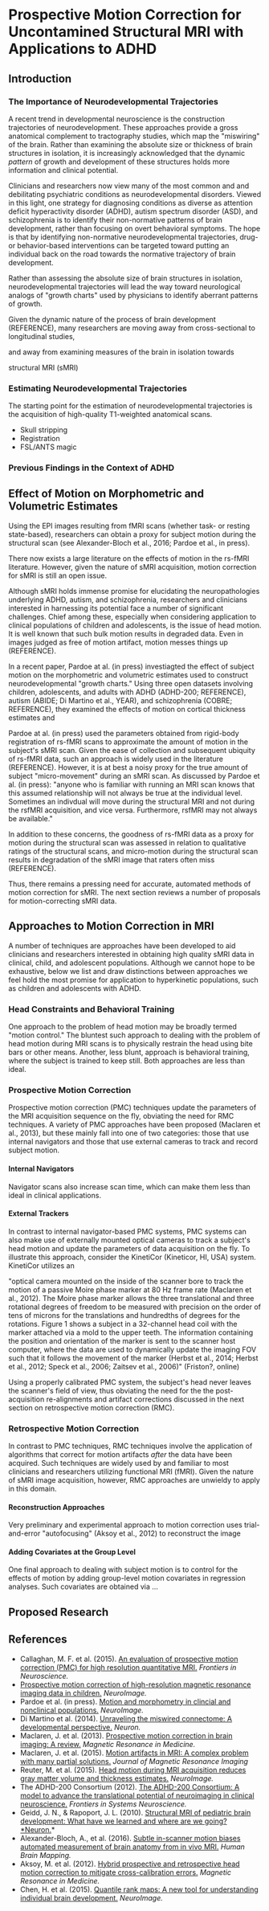 # Prospective Motion Correction for Uncontamined Structural MRI with Applications to ADHD

## Introduction

### The Importance of Neurodevelopmental Trajectories

A recent trend in developmental neuroscience is the construction trajectories of neurodevelopment. These approaches provide a gross anatomical complement to tractography studies, which map the "miswiring" of the brain. Rather than examining the absolute size or thickness of brain structures in isolation, it is increasingly acknowledged that the dynamic *pattern* of growth and development of these structures holds more information and clinical potential.

Clinicians and researchers now view many of the most common and and debilitating psychiatric conditions as neurodevelopmental disorders. Viewed in this light, one strategy for diagnosing conditions as diverse as attention deficit hyperactivity disorder (ADHD), autism spectrum disorder (ASD), and schizophrenia is to identify their non-normative patterns of brain development, rather than focusing on overt behavioral symptoms. The hope is that by identifying non-normative neurodevelopmental trajectories, drug- or behavior-based interventions can be targeted toward putting an individual back on the road towards the normative trajectory of brain development. 

Rather than assessing the absolute size of brain structures in isolation, neurodevelopmental trajectories will lead the way toward neurological analogs of "growth charts" used by physicians to identify aberrant patterns of growth.

Given the dynamic nature of the process of brain development (REFERENCE), many researchers are moving away from cross-sectional to longitudinal studies, 

and away from examining measures of the brain in isolation towards

structural MRI (sMRI)

### Estimating Neurodevelopmental Trajectories

The starting point for the estimation of neurodevelopmental trajectories is the acquisition of high-quality T1-weighted anatomical scans.

* Skull stripping
* Registration
* FSL/ANTS magic


### Previous Findings in the Context of ADHD


## Effect of Motion on Morphometric and Volumetric Estimates

Using the EPI images resulting from fMRI scans (whether task- or resting state-based), researchers can obtain a proxy for subject motion during the structural scan (see Alexander-Bloch et al., 2016; Pardoe et al., in press). 

There now exists a large literature on the effects of motion in the rs-fMRI literature. However, given the nature of sMRI acquisition, motion correction for sMRI is still an open issue.
 
Although sMRI holds immense promise for elucidating the neuropathologies underlying ADHD, autism, and schizophrenia, researchers and clinicians interested in harnessing its potential face a number of significant challenges. Chief among these, especially when considering application to clinical populations of children and adolescents, is the issue of head motion. It is well known that such bulk motion results in degraded data. Even in images judged as free of motion artifact, motion messes things up (REFERENCE).

In a recent paper, Pardoe at al. (in press) investiagted the effect of subject motion on the morphometric and volumetric estimates used to construct neurodevelopmental "growth charts." Using three open datasets involving children, adolescents, and adults with ADHD (ADHD-200; REFERENCE), autism (ABIDE; Di Martino et al., YEAR), and schizophrenia (COBRE; REFERENCE), they examined the effects of motion on cortical thickness estimates and

Pardoe at al. (in press) used the parameters obtained from rigid-body registration of rs-fMRI scans to approximate the amount of motion in the subject's sMRI scan. Given the ease of collection and subsequent ubiquity of rs-fMRI data, such an approach is widely used in the literature (REFERENCE). However, it is at best a noisy proxy for the true amount of subject "micro-movement" during an sMRI scan. As discussed by Pardoe et al. (in press): "anyone who is familiar with running an MRI scan knows that this assumed relationship will not always be true at the individual level. Sometimes an indivdual will move during the structural MRI and not during the rsfMRI acquisition, and vice versa. Furthermore, rsfMRI may not always be available." 

In addition to these concerns, the goodness of rs-fMRI data as a proxy for motion during the structural scan was assessed in relation to qualitative ratings of the structural scans, and micro-motion during the structural scan results in degradation of the sMRI image that raters often miss (REFERENCE). 

Thus, there remains a pressing need for accurate, automated methods of motion correction for sMRI. The next section reviews a number of proposals for motion-correcting sMRI data. 


## Approaches to Motion Correction in MRI

A number of techniques are approaches have been developed to aid clinicians and researchers interested in obtaining high quality sMRI data in clinical, child, and adolescent populations. Although we cannot hope to be exhaustive, below we list and draw distinctions between approaches we feel hold the most promise for application to hyperkinetic populations, such as children and adolescents with ADHD.

### Head Constraints and Behavioral Training

One approach to the problem of head motion may be broadly termed "motion control." The bluntest such approach to dealing with the problem of head motion during MRI scans is to physically restrain the head using bite bars or other means. Another, less blunt, approach is behavioral training, where the subject is trained to keep still. Both approaches are less than ideal. 

### Prospective Motion Correction

Prospective motion correction (PMC) techniques update the parameters of the MRI acquisition sequence on the fly, obviating the need for RMC techniques. A variety of PMC approaches have been proposed (Maclaren et al., 2013), but these mainly fall into one of two categories: those that use internal navigators and those that use external cameras to track and record subject motion. 

#### Internal Navigators

Navigator scans also increase scan time, which can make them less than ideal in clinical applications.


#### External Trackers

In contrast to internal navigator-based PMC systems, PMC systems can also make use of externally mounted optical cameras to track a subject's head motion and update the parameters of data acquisition on the fly. To illustrate this approach, consider the KinetiCor (Kineticor, HI, USA) system. KinetiCor utilizes an 

"optical camera mounted on the inside of the scanner bore to track the motion of a passive Moire phase marker at 80 Hz frame rate (Maclaren et al., 2012). The Moire phase marker allows the three translational and three rotational degrees of freedom to be measured with precision on the order of tens of microns for the translations and hundredths of degrees for the rotations. Figure 1 shows a subject in a 32-channel head coil with the marker attached via a mold to the upper teeth. The information containing the position and orientation of the marker is sent to the scanner host computer, where the data are used to dynamically update the imaging FOV such that it follows the movement of the marker (Herbst et al., 2014; Herbst et al., 2012; Speck et al., 2006; Zaitsev et al., 2006)" (Friston?, online) 

Using a properly calibrated PMC system, the subject's head never leaves the scanner's field of view, thus obviating the need for the the post-acquisition re-alignments and artifact corrections discussed in the next section on retrospective motion correction (RMC).

### Retrospective Motion Correction

In contrast to PMC techniques, RMC techniques involve the application of algorithms that correct for motion artifacts *after* the data have been acquired. Such techniques are widely used by and familiar to most clinicians and researchers utilizing functional MRI (fMRI). Given the nature of sMRI image acquisition, however, RMC approaches are unwieldy to apply in this domain.

#### Reconstruction Approaches

Very preliminary and experimental approach to motion correction uses trial-and-error "autofocusing" (Aksoy et al., 2012) to reconstruct the image

#### Adding Covariates at the Group Level 

One final approach to dealing with subject motion is to control for the effects of motion by adding group-level motion covariates in regression analyses. Such covariates are obtained via ...


## Proposed Research


## References

* Callaghan, M. F. et al. (2015). [An evaluation of prospective motion correction (PMC) for high resolution quantitative MRI.](http://journal.frontiersin.org/article/10.3389/fnins.2015.00097/full) *Frontiers in Neuroscience.*
* [Prospective motion correction of high-resolution magnetic resonance imaging data in children.](http://lcn.salk.edu/publications/Revelant%20Publications/Brown%20-%20Prospective%20motion%20correction%202010.pdf) *NeuroImage.*
* Pardoe et al. (in press). [Motion and morphometry in clincial and nonclinical populations.](http://www.sciencedirect.com/science/article/pii/S1053811916301197) *NeuroImage.*
* Di Martino et al. (2014). [Unraveling the miswired connectome: A developmental perspective.](http://www.sciencedirect.com/science/article/pii/S0896627314007806) *Neuron.*
* Maclaren, J. et al. (2013). [Prospective motion correction in brain imaging: A review.](http://onlinelibrary.wiley.com/doi/10.1002/mrm.24314/full) *Magnetic Resonance in Medicine.*
* Maclaren, J. et al. (2015). [Motion artifacts in MRI: A complex problem with many partial solutions.](http://onlinelibrary.wiley.com/doi/10.1002/jmri.24850/abstract) *Journal of Magnetic Resonance Imaging*
* Reuter, M. et al. (2015). [Head motion during MRI acquisition reduces gray matter volume and thickness estimates.](http://www.sciencedirect.com/science/article/pii/S1053811914009975) *NeuroImage.*
* The ADHD-200 Consortium (2012). [The ADHD-200 Consortium: A model to advance the translational potential of neuroimaging in clinical neuroscience.](http://www.ncbi.nlm.nih.gov/pmc/articles/PMC3433679/) *Frontiers in Systems Neuroscience.*
* Geidd, J. N., & Rapoport, J. L. (2010). [Structural MRI of pediatric brain development: What have we learned and where are we going? *Neuron.](http://www.sciencedirect.com/science/article/pii/S0896627310006835)*
* Alexander-Bloch, A., et al. (2016). [Subtle in-scanner motion biases automated measurement of brain anatomy from in vivo MRI.](http://www.sciencedirect.com/science/article/pii/S0896627310006835) *Human Brain Mapping.*
* Aksoy, M. et al. (2012). [Hybrid prospective and retrospective head motion correction to mitigate cross-calibration errors.](http://www.ncbi.nlm.nih.gov/pmc/articles/PMC3213297/) *Magnetic Resonance in Medicine.*
* Chen, H. et al. (2015). [Quantile rank maps: A new tool for understanding individual brain development.](http://www.sciencedirect.com/science/article/pii/S1053811915000130) *NeuroImage.*
